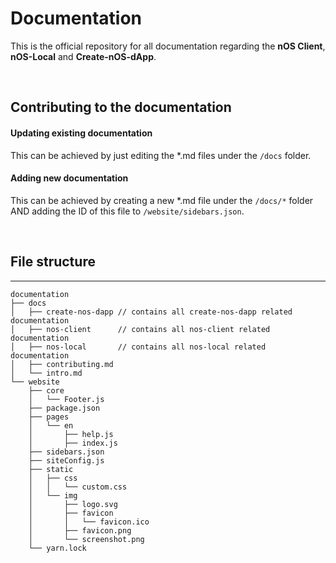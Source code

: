 # Documentation
This is the official repository for all documentation regarding the 
**nOS Client**, **nOS-Local** and **Create-nOS-dApp**.

&nbsp;

## Contributing to the documentation
#### Updating existing documentation
This can be achieved by just editing the *.md files under the `/docs` folder.

#### Adding new documentation
This can be achieved by creating a new *.md file under the `/docs/*` folder
AND adding the ID of this file to `/website/sidebars.json`.

&nbsp;

## File structure
---
```
documentation
├── docs
│   ├── create-nos-dapp // contains all create-nos-dapp related documentation
│   ├── nos-client      // contains all nos-client related documentation
│   ├── nos-local       // contains all nos-local related documentation
│   ├── contributing.md
│   └── intro.md
└── website
    ├── core
    │   └── Footer.js
    ├── package.json
    ├── pages
    │   └── en
    │       ├── help.js
    │       ├── index.js
    ├── sidebars.json
    ├── siteConfig.js
    ├── static
    │   ├── css
    │   │   └── custom.css
    │   └── img
    │       ├── logo.svg
    │       ├── favicon
    │       │   └── favicon.ico
    │       ├── favicon.png
    │       └── screenshot.png
    └── yarn.lock
```
